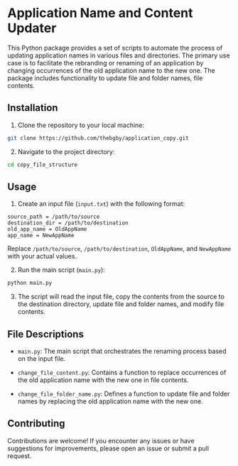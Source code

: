 # Application Name and Content Updater

This Python package provides a set of scripts to automate the process of updating application names in various files and directories. The primary use case is to facilitate the rebranding or renaming of an application by changing occurrences of the old application name to the new one. The package includes functionality to update file and folder names, file contents.

## Installation

1. Clone the repository to your local machine:

```bash
git clone https://github.com/thebgby/application_copy.git
```

2. Navigate to the project directory:

```bash
cd copy_file_structure
```

## Usage

1. Create an input file (`input.txt`) with the following format:

```plaintext
source_path = /path/to/source
destination_dir = /path/to/destination
old_app_name = OldAppName
app_name = NewAppName
```
Replace `/path/to/source`, `/path/to/destination`, `OldAppName`, and `NewAppName` with your actual values.

2. Run the main script (`main.py`):

```bash
python main.py
```

3. The script will read the input file, copy the contents from the source to the destination directory, update file and folder names, and modify file contents.

## File Descriptions

- `main.py`: The main script that orchestrates the renaming process based on the input file.

- `change_file_content.py`: Contains a function to replace occurrences of the old application name with the new one in file contents.

- `change_file_folder_name.py`: Defines a function to update file and folder names by replacing the old application name with the new one.

## Contributing

Contributions are welcome! If you encounter any issues or have suggestions for improvements, please open an issue or submit a pull request.

